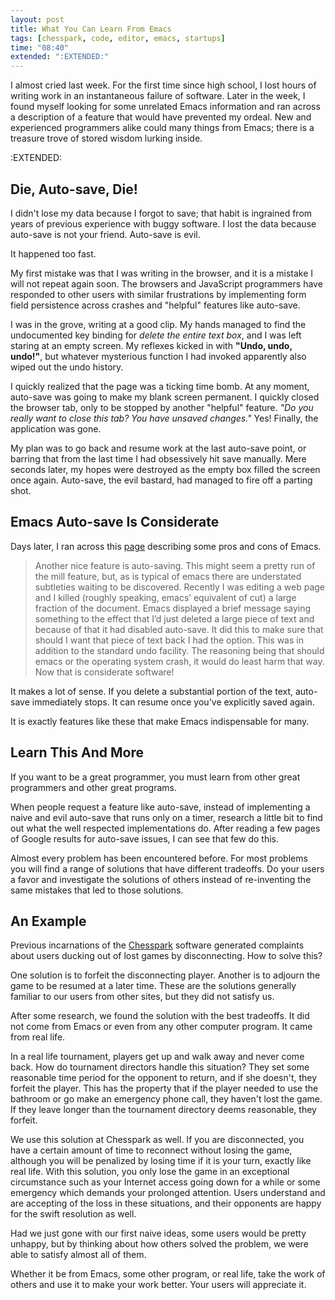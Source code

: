 ```yaml
---
layout: post
title: What You Can Learn From Emacs
tags: [chesspark, code, editor, emacs, startups]
time: "08:40"
extended: ":EXTENDED:"
---
```


I almost cried last week.  For the first time since high school, I lost hours of writing work in an instantaneous failure of software.  Later in the week, I found myself looking for some unrelated Emacs information and ran across a description of a feature that would have prevented my ordeal.  New and experienced programmers alike could many things from Emacs; there is a treasure trove of stored wisdom lurking inside.

:EXTENDED:

## Die, Auto-save, Die!

I didn't lose my data because I forgot to save; that habit is ingrained from years of previous experience with buggy software.  I lost the data because auto-save is not your friend.  Auto-save is evil.

It happened too fast.

My first mistake was that I was writing in the browser, and it is a mistake I will not repeat again soon.  The browsers and JavaScript programmers have responded to other users with similar frustrations by implementing form field persistence across crashes and "helpful" features like auto-save.

I was in the grove, writing at a good clip.  My hands managed to find the undocumented key binding for *delete the entire text box*, and I was left staring at an empty screen.  My reflexes kicked in with **"Undo, undo, undo!"**, but whatever mysterious function I had invoked apparently also wiped out the undo history.

I quickly realized that the page was a ticking time bomb.  At any moment, auto-save was going to make my blank screen permanent.  I quickly closed the browser tab, only to be stopped by another "helpful" feature.  *"Do you really want to close this tab?  You have unsaved changes."*  Yes! Finally, the application was gone.  

My plan was to go back and resume work at the last auto-save point, or barring that from the last time I had obsessively hit save manually. Mere seconds later, my hopes were destroyed as the empty box filled the screen once again.  Auto-save, the evil bastard, had managed to fire off a parting shot.

## Emacs Auto-save Is Considerate

Days later, I ran across this [page](http://www.surfaceeffect.com/thoughts/emacs) describing some pros and cons of Emacs.

> Another nice feature is auto-saving. This might seem a pretty run of the mill feature, but, as is typical of emacs there are understated subtleties waiting to be discovered. Recently I was editing a web page and I killed (roughly speaking, emacs’ equivalent of cut) a large fraction of the document. Emacs displayed a brief message saying something to the effect that I’d just deleted a large piece of text and because of that it had disabled auto-save. It did this to make sure that should I want that piece of text back I had the option. This was in addition to the standard undo facility. The reasoning being that should emacs or the operating system crash, it would do least harm that way. Now that is considerate software! 

It makes a lot of sense.  If you delete a substantial portion of the text, auto-save immediately stops.  It can resume once you've explicitly saved again.

It is exactly features like these that make Emacs indispensable for many.

## Learn This And More

If you want to be a great programmer, you must learn from other great programmers and other great programs.

When people request a feature like auto-save, instead of implementing a naive and evil auto-save that runs only on a timer, research a little bit to find out what the well respected implementations do.  After reading a few pages of Google results for auto-save issues, I can see that few do this.

Almost every problem has been encountered before.  For most problems you will find a range of solutions that have different tradeoffs.  Do your users a favor and investigate the solutions of others instead of re-inventing the same mistakes that led to those solutions.

## An Example

Previous incarnations of the [Chesspark](http://www.chesspark.com/) software generated complaints about users ducking out of lost games by disconnecting.  How to solve this?

One solution is to forfeit the disconnecting player.  Another is to adjourn the game to be resumed at a later time.  These are the solutions generally familiar to our users from other sites, but they did not satisfy us.

After some research, we found the solution with the best tradeoffs.  It did not come from Emacs or even from any other computer program.  It came from real life.

In a real life tournament, players get up and walk away and never come back.  How do tournament directors handle this situation?  They set some reasonable time period for the opponent to return, and if she doesn't, they forfeit the player.  This has the property that if the player needed to use the bathroom or go make an emergency phone call, they haven't lost the game. If they leave longer than the tournament directory deems reasonable, they forfeit.

We use this solution at Chesspark as well.  If you are disconnected, you have a certain amount of time to reconnect without losing the game, although you will be penalized by losing time if it is your turn, exactly like real life.  With this solution, you only lose the game in an exceptional circumstance such as your Internet access going down for a while or some emergency which demands your prolonged attention.  Users understand and are accepting of the loss in these situations, and their opponents are happy for the swift resolution as well.

Had we just gone with our first naive ideas, some users would be pretty unhappy, but by thinking about how others solved the problem, we were able to satisfy almost all of them.

Whether it be from Emacs, some other program, or real life, take the work of others and use it to make your work better.  Your users will appreciate it.
